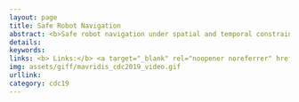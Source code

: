 ```yaml
---
layout: page
title: Safe Robot Navigation 
abstract: <b>Safe robot navigation under spatial and temporal constraints:</b> Construction of hybrid automaton based on MITL constraints using time-dependent vector field-based control.
details: 
keywords: 
links: <b> Links:</b> <a target="_blank" rel="noopener noreferrer" href="/assets/pdf/mavridis2019robot.pdf">(CDC19)</a> 
img: assets/giff/mavridis_cdc2019_video.gif
urllink: 
category: cdc19
---
```

